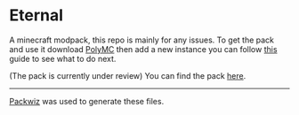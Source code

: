 # Eternal

A minecraft modpack, this repo is mainly for any issues. To get the pack and use it download [PolyMC](https://polymc.org/download/) then add a new instance you can follow [this](https://docs.modrinth.com/docs/modpacks/playing_modpacks/#multimc-and-polymc) guide to see what to do next.

(The pack is currently under review)
You can find the pack [here](https://modrinth.com/modpack/eternal).

---

[Packwiz](https://github.com/comp500/packwiz) was used to generate these files.
